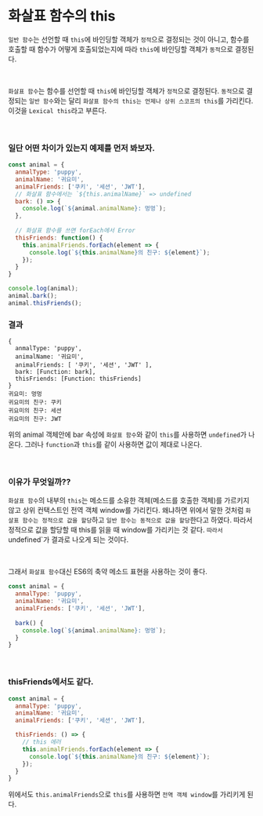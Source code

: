 # 화살표 함수의 this

`일반 함수`는 선언할 때 `this`에 바인딩할 객체가 `정적`으로 결정되는 것이 아니고, 함수를 호출할 때 함수가 어떻게 호출되었는지에 따라 `this`에 바인딩할 객체가 `동적`으로 결정된다.

<br>

`화살표 함수`는 함수를 선언할 때 `this`에 바인딩할 객체가 `정적`으로 결정된다. `동적`으로 결정되는 `일반 함수`와는 달리 `화살표 함수의 this는 언제나 상위 스코프의 this`를 가리킨다. 이것을 `Lexical this`라고 부른다.


<br>

### 일단 어떤 차이가 있는지 예제를 먼저 봐보자.

```javascript
const animal = {
  anmalType: 'puppy',
  animalName: '귀요미',
  animalFriends: ['쿠키', '세션', 'JWT'],
  // 화살표 함수에서는 `${this.animalName}` => undefined 
  bark: () => {
    console.log(`${animal.animalName}: 멍멍`);
  },
  
  // 화살표 함수를 쓰면 forEach에서 Error 
  thisFriends: function() {
    this.animalFriends.forEach(element => {
      console.log(`${this.animalName}의 친구: ${element}`);
    });
  }
}

console.log(animal);
animal.bark();
animal.thisFriends();
```

### 결과

```
{
  anmalType: 'puppy',
  animalName: '귀요미',
  animalFriends: [ '쿠키', '세션', 'JWT' ],
  bark: [Function: bark],
  thisFriends: [Function: thisFriends]
}
귀요미: 멍멍
귀요미의 친구: 쿠키
귀요미의 친구: 세션
귀요미의 친구: JWT
```

위의 animal 객체안에 bar 속성에 `화살표 함수`와 같이 `this`를 사용하면 `undefined`가 나온다. 그러나 `function`과 
`this`를 같이 사용하면 값이 제대로 나온다.

<br>

### 이유가 무엇일까??

`화살표 함수`의 내부의 `this`는 메소드를 소유한 객체(메소드를 호출한 객체)를 가르키지 않고 상위 컨택스트인 전역 객체 window를 가리킨다. 왜냐하면 위에서 말한 것처럼 `화살표 함수는 정적으로 값을 할당`하고 `일반 함수는 동적으로 값을 할당`한다고 하였다. 따라서 정적으로 값을 할당할 때 this를 읽을 때 window를 가리키는 것 같다. `따라서 `undefined`가 결과로 나오게 되는 것이다. 

<br>

그래서 `화살표 함수`대신 ES6의 축약 메소드 표현을 사용하는 것이 좋다.

```javascript
const animal = {
  anmalType: 'puppy',
  animalName: '귀요미',
  animalFriends: ['쿠키', '세션', 'JWT'],
  
  bark() {
    console.log(`${animal.animalName}: 멍멍`);
  }
}
```

<br>

### thisFriends에서도 같다.

```javascript
const animal = {
  anmalType: 'puppy',
  animalName: '귀요미',
  animalFriends: ['쿠키', '세션', 'JWT'],

  thisFriends: () => {
    // this 에러 
    this.animalFriends.forEach(element => {
      console.log(`${this.animalName}의 친구: ${element}`);
    });
  }
}
```

위에서도 `this.animalFriends`으로 `this`를 사용하면 `전역 객체 window`를 가리키게 된다.
